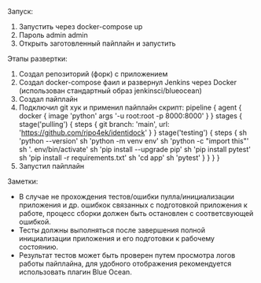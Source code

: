 
Запуск:  
1) Запустить через docker-compose up
2) Пароль admin admin
3) Открыть заготовленный пайплайн и запустить

Этапы развертки:
1) Создал репозиторий (форк) с приложением 
2) Создал docker-compose фаил и развернул Jenkins через Docker (использован стандартный образ jenkinsci/blueocean)
3) Создал пайплайн
4) Подключил git хук и применил пайплайн скрипт: 
pipeline {
    agent {
        docker {
            image 'python'
            args '-u root:root -p 8000:8000'
        }
    }
    stages {
        stage('pulling') {
            steps {
                git branch: 'main',
                url: 'https://github.com/ripo4ek/identidock'
            }
        }
        stage('testing') {
            steps {
                sh 'python --version'
                sh 'python -m venv env'
                sh 'python -c "import this"'
                sh '. env/bin/activate'
                sh 'pip install --upgrade pip'
                sh 'pip install pytest'
                sh 'pip install -r requirements.txt'
                sh 'cd app'
                sh 'pytest'
            }
        }
    }
}
5) Запустил пайплайн

Заметки:
 - В случае не прохождения тестов/ошибки пулла/инициализации приложения и др. ошибкок связанных с подготовкой приложения к работе, процесс сборки должен быть остановлен с соответсвующей ошибкой.
 - Тесты должны выполняться после завершения полной инициализации приложения и его подготовки к рабочему состоянию.
 - Результат тестов может быть проверен путем просмотра логов работы пайплайна, для удобного отображения рекомендуется использовать плагин Blue Ocean.
